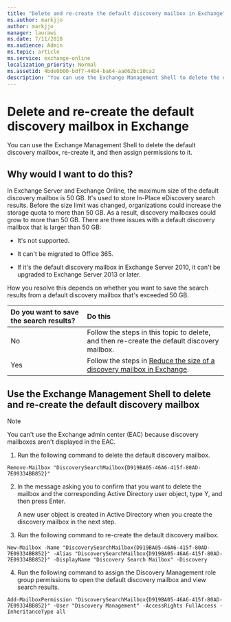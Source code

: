 ```yaml
---
title: "Delete and re-create the default discovery mailbox in Exchange"
ms.author: markjjo
author: markjjo
manager: laurawi
ms.date: 7/11/2018
ms.audience: Admin
ms.topic: article
ms.service: exchange-online
localization_priority: Normal
ms.assetid: 4bde0b00-bdf7-44b4-ba64-aa062bc10ca2
description: "You can use the Exchange Management Shell to delete the default discovery mailbox, re-create it, and then assign permissions to it."
---
```


# Delete and re-create the default discovery mailbox in Exchange

You can use the Exchange Management Shell to delete the default discovery mailbox, re-create it, and then assign permissions to it.
  
## Why would I want to do this?

In Exchange Server and Exchange Online, the maximum size of the default discovery mailbox is 50 GB. It's used to store In-Place eDiscovery search results. Before the size limit was changed, organizations could increase the storage quota to more than 50 GB. As a result, discovery mailboxes could grow to more than 50 GB. There are three issues with a default discovery mailbox that is larger than 50 GB:
  
- It's not supported.
    
- It can't be migrated to Office 365.
    
- If it's the default discovery mailbox in Exchange Server 2010, it can't be upgraded to Exchange Server 2013 or later.
    
How you resolve this depends on whether you want to save the search results from a default discovery mailbox that's exceeded 50 GB. 
  
|**Do you want to save the search results?**|**Do this**|
|:-----|:-----|
|No  <br/> |Follow the steps in this topic to delete, and then re-create the default discovery mailbox.  <br/> |
|Yes  <br/> |Follow the steps in [Reduce the size of a discovery mailbox in Exchange](reduce-discovery-mailbox-size.md).  <br/> |
   
## Use the Exchange Management Shell to delete and re-create the default discovery mailbox

> [!NOTE]
> You can't use the Exchange admin center (EAC) because discovery mailboxes aren't displayed in the EAC. 
  
1. Run the following command to delete the default discovery mailbox.
    
  ```
  Remove-Mailbox "DiscoverySearchMailbox{D919BA05-46A6-415f-80AD-7E09334BB852}"
  ```

2. In the message asking you to confirm that you want to delete the mailbox and the corresponding Active Directory user object, type Y, and then press Enter.
    
    A new user object is created in Active Directory when you create the discovery mailbox in the next step.
    
3. Run the following command to re-create the default discovery mailbox.
    
  ```
  New-Mailbox -Name "DiscoverySearchMailbox{D919BA05-46A6-415f-80AD-7E09334BB852}" -Alias "DiscoverySearchMailbox{D919BA05-46A6-415f-80AD-7E09334BB852}" -DisplayName "Discovery Search Mailbox" -Discovery
  ```

4. Run the following command to assign the Discovery Management role group permissions to open the default discovery mailbox and view search results.
    
  ```
  Add-MailboxPermission "DiscoverySearchMailbox{D919BA05-46A6-415f-80AD-7E09334BB852}" -User "Discovery Management" -AccessRights FullAccess -InheritanceType all
  ```


